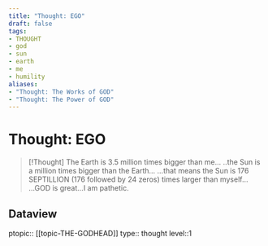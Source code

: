 ```yaml
---
title: "Thought: EGO"
draft: false
tags:
- THOUGHT
- god
- sun
- earth
- me
- humility
aliases:
- "Thought: The Works of GOD"
- "Thought: The Power of GOD"
---
```

# Thought: EGO
> [!Thought]
> The Earth is 3.5 million times bigger than me...
> ..the Sun is a million times bigger than the Earth...
> ...that means the Sun is 176 SEPTILLION (176 followed by 24 zeros) times larger than myself...
> ...GOD is great...I am pathetic.

## Dataview
ptopic:: [[topic-THE-GODHEAD]]
type:: thought
level::1
